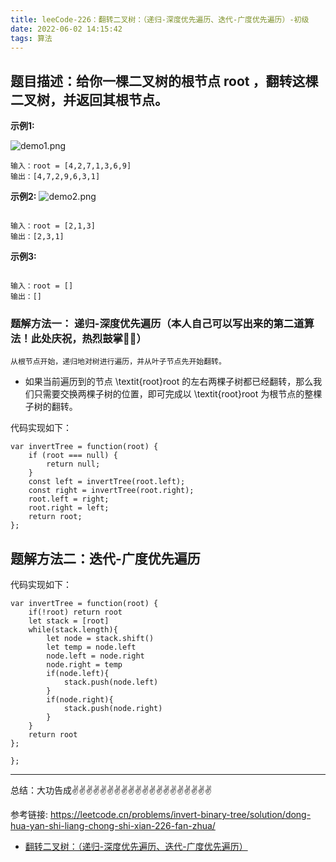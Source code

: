 ```yaml
---
title: leeCode-226：翻转二叉树：（递归-深度优先遍历、迭代-广度优先遍历）-初级
date: 2022-06-02 14:15:42
tags: 算法
---
```

<meta name="referrer" content="no-referrer"/>

## 题目描述：给你一棵二叉树的根节点 root ，翻转这棵二叉树，并返回其根节点。


**示例1:**

![demo1.png](https://upload-images.jianshu.io/upload_images/11846892-e2c4deee7e56e53e.png?imageMogr2/auto-orient/strip%7CimageView2/2/w/1240)

```
输入：root = [4,2,7,1,3,6,9]
输出：[4,7,2,9,6,3,1]
```

**示例2:**
![demo2.png](https://upload-images.jianshu.io/upload_images/11846892-552a96237f3a4f91.png?imageMogr2/auto-orient/strip%7CimageView2/2/w/1240)
```

输入：root = [2,1,3]
输出：[2,3,1]

```

**示例3:**
```

输入：root = []
输出：[]

```
### 题解方法一： 递归-深度优先遍历（本人自己可以写出来的第二道算法！此处庆祝，热烈鼓掌👏👏）

`从根节点开始，递归地对树进行遍历，并从叶子节点先开始翻转。`

* 如果当前遍历到的节点 \textit{root}root 的左右两棵子树都已经翻转，那么我们只需要交换两棵子树的位置，即可完成以 \textit{root}root 为根节点的整棵子树的翻转。

代码实现如下：
```
var invertTree = function(root) {
    if (root === null) {
        return null;
    }
    const left = invertTree(root.left);
    const right = invertTree(root.right);
    root.left = right;
    root.right = left;
    return root;
};
```

## 题解方法二：迭代-广度优先遍历



代码实现如下：
```
var invertTree = function(root) {
    if(!root) return root
    let stack = [root]
    while(stack.length){
        let node = stack.shift()
        let temp = node.left
        node.left = node.right
        node.right = temp
        if(node.left){
            stack.push(node.left)
        }
        if(node.right){
            stack.push(node.right)
        }
    }
    return root
};

};

```

 ---
总结：大功告成✌️✌️✌️✌️✌️✌️✌️✌️✌️✌️✌️✌️✌️✌️✌️✌️✌️✌️✌️✌️

参考链接:
https://leetcode.cn/problems/invert-binary-tree/solution/dong-hua-yan-shi-liang-chong-shi-xian-226-fan-zhua/

* [翻转二叉树：（递归-深度优先遍历、迭代-广度优先遍历）](https://leetcode.cn/problems/invert-binary-tree/)

